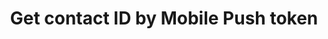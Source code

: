 ---
title: Get contact ID by Mobile Push token
excerpt: >-
  The method is used for getting the ID of a contact using the Mobile Push token
  ID.
api:
  file: yespo.json
  operationId: getContactIdByToken
hidden: false
---